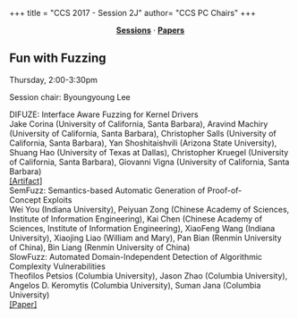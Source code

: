 +++
title = "CCS 2017 - Session 2J"
author= "CCS PC Chairs"
+++
<center><a href="/sessions"><b>Sessions</b></a> &middot; <a href="/papers"><b>Papers</b></a></center>
<p>
<h2>Fun with Fuzzing</h2>Thursday, 2:00-3:30pm<p>Session chair: Byoungyoung Lee<div class="bpaper"><span class="ptitle">DIFUZE: Interface Aware Fuzzing for Kernel Drivers</span></br><div class="pblock"><span class="author">Jake&nbsp;Corina</span> <span class="institution">(University of California, Santa Barbara)</span>, <span class="author">Aravind&nbsp;Machiry</span> <span class="institution">(University of California, Santa Barbara)</span>, <span class="author">Christopher&nbsp;Salls</span> <span class="institution">(University of California, Santa Barbara)</span>, <span class="author">Yan&nbsp;Shoshitaishvili</span> <span class="institution">(Arizona State University)</span>, <span class="author">Shuang&nbsp;Hao</span> <span class="institution">(University of Texas at Dallas)</span>, <span class="author">Christopher&nbsp;Kruegel</span> <span class="institution">(University of California, Santa Barbara)</span>, <span class="author">Giovanni&nbsp;Vigna</span> <span class="institution">(University of California, Santa Barbara)</span><br><div class="pextra"><a href="https://github.com/ucsb-seclab/difuze">[Artifact]</a><br></div></div></div><div class="bpaper"><span class="ptitle">SemFuzz: Semantics-based Automatic Generation of Proof-of-Concept&nbsp;Exploits</span></br><div class="pblock"><span class="author">Wei&nbsp;You</span> <span class="institution">(Indiana University)</span>, <span class="author">Peiyuan&nbsp;Zong</span> <span class="institution">(Chinese Academy of Sciences, Institute of Information Engineering)</span>, <span class="author">Kai&nbsp;Chen</span> <span class="institution">(Chinese Academy of Sciences, Institute of Information Engineering)</span>, <span class="author">XiaoFeng&nbsp;Wang</span> <span class="institution">(Indiana University)</span>, <span class="author">Xiaojing&nbsp;Liao</span> <span class="institution">(William and Mary)</span>, <span class="author">Pan&nbsp;Bian</span> <span class="institution">(Renmin University of China)</span>, <span class="author">Bin&nbsp;Liang</span> <span class="institution">(Renmin University of China)</span><br><div class="pextra"></div></div></div><div class="bpaper"><span class="ptitle">SlowFuzz: Automated Domain-Independent Detection of Algorithmic Complexity Vulnerabilities</span></br><div class="pblock"><span class="author">Theofilos&nbsp;Petsios</span> <span class="institution">(Columbia University)</span>, <span class="author">Jason&nbsp;Zhao</span> <span class="institution">(Columbia University)</span>, <span class="author">Angelos&nbsp;D.&nbsp;Keromytis</span> <span class="institution">(Columbia University)</span>, <span class="author">Suman&nbsp;Jana</span> <span class="institution">(Columbia University)</span><br><div class="pextra"><a href="https://arxiv.org/abs/1708.08437">[Paper]</a><br></div></div></div>
